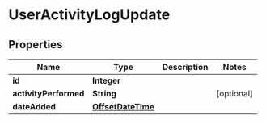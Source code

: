 # UserActivityLogUpdate

## Properties
Name | Type | Description | Notes
------------ | ------------- | ------------- | -------------
**id** | **Integer** |  | 
**activityPerformed** | **String** |  |  [optional]
**dateAdded** | [**OffsetDateTime**](OffsetDateTime.md) |  | 
